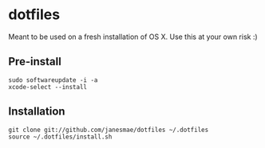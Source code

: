 # dotfiles

Meant to be used on a fresh installation of OS X. Use this at your own risk :)

## Pre-install

    sudo softwareupdate -i -a
    xcode-select --install

## Installation

    git clone git://github.com/janesmae/dotfiles ~/.dotfiles
    source ~/.dotfiles/install.sh